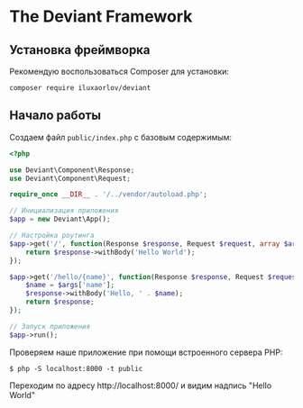 # The Deviant Framework

## Установка фреймворка
Рекомендую воспользоваться Composer для установки:

```composer require iluxaorlov/deviant```

## Начало работы
Создаем файл `public/index.php` с базовым содержимым:

```php
<?php

use Deviant\Component\Response;
use Deviant\Component\Request;

require_once __DIR__ . '/../vendor/autoload.php';

// Инициализация приложения
$app = new Deviant\App();

// Настройка роутинга
$app->get('/', function(Response $response, Request $request, array $args) {
    return $response->withBody('Hello World');
});

$app->get('/hello/{name}', function(Response $response, Request $request, array $args) {
    $name = $args['name'];
    $response->withBody('Hello, ' . $name);
    return $response;
});

// Запуск приложения
$app->run();
```

Проверяем наше приложение при помощи встроенного сервера PHP:

```$ php -S localhost:8000 -t public```

Переходим по адресу http://localhost:8000/ и видим надпись "Hello World"